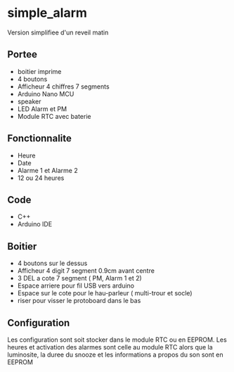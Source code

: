 # simple_alarm

Version simplifiee d'un reveil matin

## Portee

+ boitier imprime
+ 4 boutons
+ Afficheur 4 chiffres 7 segments
+ Arduino Nano MCU
+ speaker
+ LED Alarm et PM
+ Module RTC avec baterie


## Fonctionnalite

+ Heure
+ Date
+ Alarme 1 et Alarme 2
+ 12 ou 24 heures

## Code

+ C++
+ Arduino IDE

## Boitier

+ 4 boutons sur le dessus
+ Afficheur 4 digit 7 segment 0.9cm avant centre
+ 3 DEL a cote 7 segment ( PM, Alarm 1 et 2)
+ Espace arriere pour fil USB vers arduino
+ Espace sur le cote pour le hau-parleur ( multi-trour et socle)
+ riser pour visser le protoboard dans le bas


## Configuration

Les configuration sont soit stocker dans le module RTC ou en EEPROM. Les heures et activation des alarmes sont celle au module RTC alors que la luminosite, la duree du snooze et les informations a propos du son sont en EEPROM

